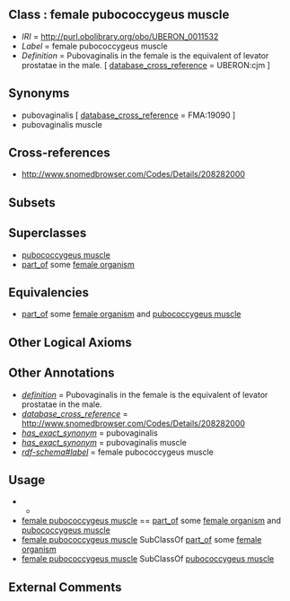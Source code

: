 
## Class : female pubococcygeus muscle

 * *IRI* = http://purl.obolibrary.org/obo/UBERON_0011532
 * *Label* = female pubococcygeus muscle
 * *Definition* = Pubovaginalis in the female is the equivalent of levator prostatae in the male. [ [database_cross_reference](../../ef/oboInOwl#hasDbXref.md) = UBERON:cjm ]

## Synonyms

 * pubovaginalis [ [database_cross_reference](../../ef/oboInOwl#hasDbXref.md) = FMA:19090 ]
 * pubovaginalis muscle

## Cross-references

 * http://www.snomedbrowser.com/Codes/Details/208282000

## Subsets


## Superclasses

 * [pubococcygeus muscle](../../UBERON/28/UBERON_0011528.md)
 * [part_of](../../BFO/50/BFO_0000050.md) some [female organism](../../UBERON/00/UBERON_0003100.md)

## Equivalencies

 * [part_of](../../BFO/50/BFO_0000050.md) some [female organism](../../UBERON/00/UBERON_0003100.md) and [pubococcygeus muscle](../../UBERON/28/UBERON_0011528.md)

## Other Logical Axioms


## Other Annotations

 * *[definition](../../IAO/15/IAO_0000115.md)* = Pubovaginalis in the female is the equivalent of levator prostatae in the male.
 * *[database_cross_reference](../../ef/oboInOwl#hasDbXref.md)* = http://www.snomedbrowser.com/Codes/Details/208282000
 * *[has_exact_synonym](../../ym/oboInOwl#hasExactSynonym.md)* = pubovaginalis
 * *[has_exact_synonym](../../ym/oboInOwl#hasExactSynonym.md)* = pubovaginalis muscle
 * *[rdf-schema#label](../../el/rdf-schema#label.md)* = female pubococcygeus muscle

## Usage

 * -
 * [female pubococcygeus muscle](../../UBERON/32/UBERON_0011532.md) == [part_of](../../BFO/50/BFO_0000050.md) some [female organism](../../UBERON/00/UBERON_0003100.md) and [pubococcygeus muscle](../../UBERON/28/UBERON_0011528.md)
 * [female pubococcygeus muscle](../../UBERON/32/UBERON_0011532.md) SubClassOf [part_of](../../BFO/50/BFO_0000050.md) some [female organism](../../UBERON/00/UBERON_0003100.md)
 * [female pubococcygeus muscle](../../UBERON/32/UBERON_0011532.md) SubClassOf [pubococcygeus muscle](../../UBERON/28/UBERON_0011528.md)

## External Comments

